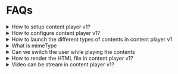 # FAQs

<details>

<summary>How to setup content player v1?</summary>

Refer [setup the content player](../../../../use/installation-guide/players/v1/how-to-setup.md) locally.

</details>

<details>

<summary> How to configure content player v1?</summary>

Refer [configuration section](faqs.md#configurations) for configuration.

</details>

<details>

<summary>How to launch the different types of contents in content player v1</summary>

Refer [content launchers](faqs.md#content-launchers) section.

</details>

<details>

<summary>What is mimeType</summary>

Refer [mime Type](faqs.md#mime-type) section

</details>

<details>

<summary>Can we switch the user while playing the contents</summary>

Yes, we can switch the user while playing the contents. Refer [user switcher config](faqs.md#sample-overlay-config) section for more information.

</details>

<details>

<summary>How to render the HTML file in content player v1?</summary>

Refer [HTML/h5p player](players/html-h5p-player-v1.md) v1 page

</details>

<details>

<summary>Video can be stream in content player v1?</summary>

Yes, Video can be stream using the [streamingUrl](broken-reference). For more information refer [video player v1](broken-reference) page

</details>
